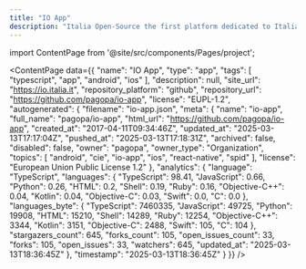 ```yaml
---
title: "IO App"
description: "Italia Open-Source the first platform dedicated to Italian open-source world."
---
```

import ContentPage from '@site/src/components/Pages/project';

<ContentPage
    data={{
  "name": "IO App",
  "type": "app",
  "tags": [
    "typescript",
    "app",
    "android",
    "ios"
  ],
  "description": null,
  "site_url": "https://io.italia.it",
  "repository_platform": "github",
  "repository_url": "https://github.com/pagopa/io-app",
  "license": "EUPL-1.2",
  "autogenerated": {
    "filename": "io-app.json",
    "meta": {
      "name": "io-app",
      "full_name": "pagopa/io-app",
      "html_url": "https://github.com/pagopa/io-app",
      "created_at": "2017-04-11T09:34:46Z",
      "updated_at": "2025-03-13T17:17:04Z",
      "pushed_at": "2025-03-13T17:18:31Z",
      "archived": false,
      "disabled": false,
      "owner": "pagopa",
      "owner_type": "Organization",
      "topics": [
        "android",
        "cie",
        "io-app",
        "ios",
        "react-native",
        "spid"
      ],
      "license": "European Union Public License 1.2"
    },
    "analytics": {
      "language": "TypeScript",
      "languages": {
        "TypeScript": 98.41,
        "JavaScript": 0.66,
        "Python": 0.26,
        "HTML": 0.2,
        "Shell": 0.19,
        "Ruby": 0.16,
        "Objective-C++": 0.04,
        "Kotlin": 0.04,
        "Objective-C": 0.03,
        "Swift": 0.0,
        "C": 0.0
      },
      "languages_byte": {
        "TypeScript": 7460335,
        "JavaScript": 49725,
        "Python": 19908,
        "HTML": 15210,
        "Shell": 14289,
        "Ruby": 12254,
        "Objective-C++": 3344,
        "Kotlin": 3151,
        "Objective-C": 2488,
        "Swift": 105,
        "C": 104
      },
      "stargazers_count": 645,
      "forks_count": 105,
      "open_issues_count": 33,
      "forks": 105,
      "open_issues": 33,
      "watchers": 645,
      "updated_at": "2025-03-13T18:36:45Z"
    },
    "timestamp": "2025-03-13T18:36:45Z"
  }
}}
/>
